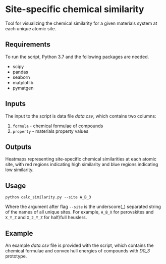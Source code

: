 # Site-specific chemical similarity
Tool for visualizing the chemical similarity for a given materials system at each unique atomic site.

## Requirements
To run the script, Python 3.7 and the following packages are needed.
- scipy
- pandas
- seaborn
- matplotlib
- pymatgen

## Inputs
The input to the script is data file <em>data.csv</em>, which contains two columns:
1. `formula` - chemical formulae of compounds
2. `property` - materials property values

## Outputs
Heatmaps representing site-specific chemical similarities at each atomic site, with red regions indicating high similarity and blue regions indicating low similarity.

## Usage

```
python calc_similarity.py --site A_B_3
```

Where the argument after flag `--site` is the underscore(\_) separated string of the names of all unique sites. For example, `A_B_X` for perovskites and `X_Y_Z` and `X_2_Y_Z` for half/full heuslers.

## Example
An example <em>data.csv</em> file is provided with the script, which contains the chemical formulae and convex hull energies of compounds with <em>D0_3</em> prototype.